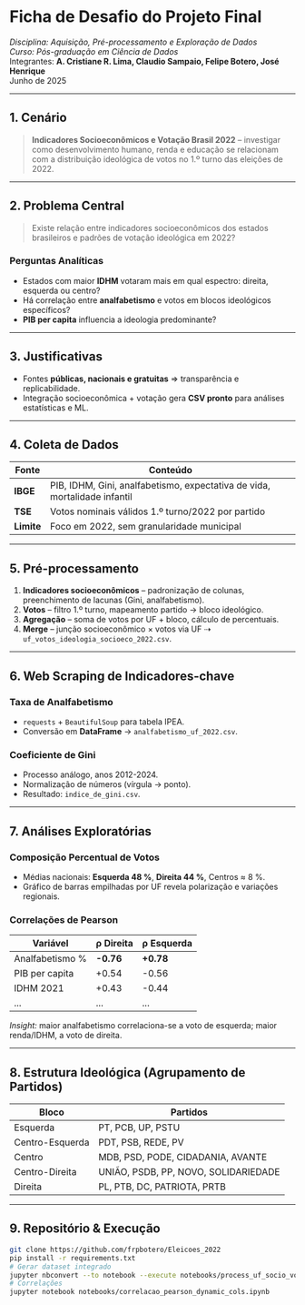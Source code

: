 # Ficha de Desafio do Projeto Final  
*Disciplina: Aquisição, Pré-processamento e Exploração de Dados*  
*Curso: Pós-graduação em Ciência de Dados*  
Integrantes: **A. Cristiane R. Lima, Claudio Sampaio, Felipe Botero, José Henrique**  
Junho de 2025 

---

## 1. Cenário

> **Indicadores Socioeconômicos e Votação Brasil 2022** – investigar como desenvolvimento humano, renda e educação se relacionam com a distribuição ideológica de votos no 1.º turno das eleições de 2022. 

---

## 2. Problema Central

> Existe relação entre indicadores socioeconômicos dos estados brasileiros e padrões de votação ideológica em 2022? 

### Perguntas Analíticas
- Estados com maior **IDHM** votaram mais em qual espectro: direita, esquerda ou centro?  
- Há correlação entre **analfabetismo** e votos em blocos ideológicos específicos?  
- **PIB per capita** influencia a ideologia predominante? 

---

## 3. Justificativas

- Fontes **públicas, nacionais e gratuitas** ⇒ transparência e replicabilidade.  
- Integração socioeconômica + votação gera **CSV pronto** para análises estatísticas e ML. 

---

## 4. Coleta de Dados

| Fonte | Conteúdo |
|-------|----------|
| **IBGE** | PIB, IDHM, Gini, analfabetismo, expectativa de vida, mortalidade infantil |
| **TSE** | Votos nominais válidos 1.º turno/2022 por partido |
| **Limite** | Foco em 2022, sem granularidade municipal | 

---

## 5. Pré-processamento

1. **Indicadores socioeconômicos** – padronização de colunas, preenchimento de lacunas (Gini, analfabetismo).  
2. **Votos** – filtro 1.º turno, mapeamento partido → bloco ideológico.  
3. **Agregação** – soma de votos por UF + bloco, cálculo de percentuais.  
4. **Merge** – junção socioeconômico × votos via UF ⇢ `uf_votos_ideologia_socioeco_2022.csv`. 

---

## 6. Web Scraping de Indicadores-chave

### Taxa de Analfabetismo
- `requests` + `BeautifulSoup` para tabela IPEA.  
- Conversão em **DataFrame** → `analfabetismo_uf_2022.csv`. 

### Coeficiente de Gini
- Processo análogo, anos 2012-2024.  
- Normalização de números (vírgula → ponto).  
- Resultado: `indice_de_gini.csv`. 

---

## 7. Análises Exploratórias

### Composição Percentual de Votos
- Médias nacionais: **Esquerda 48 %**, **Direita 44 %**, Centros ≈ 8 %.  
- Gráfico de barras empilhadas por UF revela polarização e variações regionais. 

### Correlações de Pearson
| Variável | ρ Direita | ρ Esquerda |
|----------|-----------|------------|
| Analfabetismo % | **-0.76** | **+0.78** |
| PIB per capita | +0.54 | -0.56 |
| IDHM 2021 | +0.43 | -0.44 |
| ... | ... | ... | 

*Insight:* maior analfabetismo correlaciona-se a voto de esquerda; maior renda/IDHM, a voto de direita.

---

## 8. Estrutura Ideológica (Agrupamento de Partidos)

| Bloco | Partidos |
|-------|----------|
| Esquerda | PT, PCB, UP, PSTU |
| Centro-Esquerda | PDT, PSB, REDE, PV |
| Centro | MDB, PSD, PODE, CIDADANIA, AVANTE |
| Centro-Direita | UNIÃO, PSDB, PP, NOVO, SOLIDARIEDADE |
| Direita | PL, PTB, DC, PATRIOTA, PRTB | 

---

## 9. Repositório & Execução

```bash
git clone https://github.com/frpbotero/Eleicoes_2022
pip install -r requirements.txt
# Gerar dataset integrado
jupyter nbconvert --to notebook --execute notebooks/process_uf_socio_votos.ipynb
# Correlações
jupyter notebook notebooks/correlacao_pearson_dynamic_cols.ipynb
